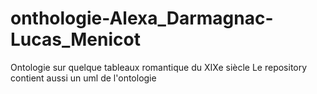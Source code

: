 # onthologie-Alexa_Darmagnac-Lucas_Menicot
Ontologie sur quelque tableaux romantique du XIXe siècle
Le repository contient aussi un uml de l'ontologie
